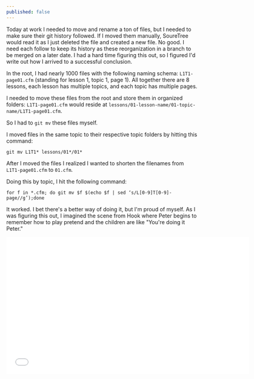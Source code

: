 ```yaml
---
published: false
---
```


Today at work I needed to move and rename a ton of files, but I needed to make sure their git history followed. If I moved them manually, SoureTree would read it as I just deleted the file and created a new file. No good. I need each follow to keep its history as these reorganization in a branch to be merged on a later date. I had a hard time figuring this out, so I figured I'd write out how I arrived to a successful conclusion.

In the root, I had nearly 1000 files with the following naming schema: `L1T1-page01.cfm` (standing for lesson 1, topic 1, page 1). All together there are 8 lessons, each lesson has multiple topics, and each topic has multiple pages.

I needed to move these files from the root and store them in organized folders:  `L1T1-page01.cfm` would reside at `lessons/01-lesson-name/01-topic-name/L1T1-page01.cfm`.

So I had to `git mv` these files myself.

I moved files in the same topic to their respective topic folders by hitting this command:

	git mv L1T1* lessons/01*/01*

After I moved the files I realized I wanted to shorten the filenames from `L1T1-page01.cfm` to `01.cfm`.

Doing this by topic, I hit the following command:

	for f in *.cfm; do git mv $f $(echo $f | sed ‘s/L[0-9]T[0-9]-page//g’);done
    
It worked. I bet there's a better way of doing it, but I'm proud of myself. As I was figuring this out, I imagined the scene from Hook where Peter begins to remember how to play pretend and the children are like "You're doing it Peter."

<iframe width="640" height="360" src="//www.youtube.com/embed/AAJaWFdgeVM?feature=player_detailpage" frameborder="0" allowfullscreen>&nbsp;</iframe>